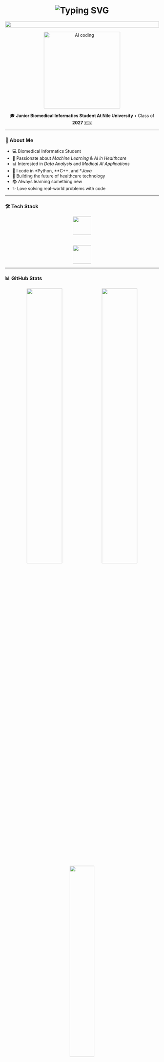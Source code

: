 <h1 align="center">
  <img src="https://readme-typing-svg.herokuapp.com?font=Poppins&weight=600&size=28&pause=1000&color=FF6B9D&center=true&vCenter=true&width=600&lines=Hey!+I'm+Zeina" alt="Typing SVG" />
</h1>

<p align="center">
  <img src="https://i.imgur.com/dBaSKWF.gif" height="20" width="100%">
</p>

<p align="center">
  <img src="https://media.giphy.com/media/QTfX9Ejfra3ZmNxh6B/giphy.gif" width="250" alt="AI coding"/>
</p>

<p align="center">
  🎓 <b>Junior Biomedical Informatics Student At Nile University</b> • Class of <b>2027</b> 🇪🇬
</p>


---

### 🌟 About Me

- 💻 Biomedical Informatics Student  
- 🤖 Passionate about *Machine Learning* & *AI in Healthcare*  
- 📊 Interested in *Data Analysis* and *Medical AI Applications*  
- 🐍 I code in *Python, **C++, and **Java*  
- 🏥 Building the future of healthcare technology  
- 📚 Always learning something new  
- ✨ Love solving real-world problems with code  

---

### 🛠 Tech Stack

<p align="center">
  <!-- Programming Languages -->
  <img src="https://skillicons.dev/icons?i=python,cpp,java" height="60"/>
  <br>
  <!-- AI / ML / DL -->
  <br>
  <!-- Medical / Bio -->
  <br>
  <!-- Dev Tools -->
  <img src="https://skillicons.dev/icons?i=git,github,vscode,linux" height="60"/>
</p>

---

### 📊 GitHub Stats

<p align="center">
  <img src="https://github-readme-stats.vercel.app/api?username=YassminAhmed10&show_icons=true&theme=radical&hide_border=true" width="48%" />
  <img src="https://github-readme-streak-stats.herokuapp.com/?user=YassminAhmed10&theme=radical&hide_border=true" width="48%" />
</p>

<p align="center">
  <img src="https://github-readme-stats.vercel.app/api/top-langs/?username=YassminAhmed10&layout=compact&theme=radical&hide_border=true" width="40%" />
</p>

---

### 💌 Let's Connect  

<p align="center">
  <a href="">
    <img src="https://img.shields.io/badge/LinkedIn-0077B5?style=for-the-badge&logo=linkedin&logoColor=white" height="40" width="140"/>
  </a>
  <a href="mailto:Y.Ahmed2354@nu.edu.eg">
    <img src="https://img.shields.io/badge/Email-D14836?style=for-the-badge&logo=gmail&logoColor=white" height="40" width="120"/>
  </a>
  <a href="https://github.com/YassminAhmed10">
    <img src="https://img.shields.io/badge/GitHub-100000?style=for-the-badge&logo=github&logoColor=white" height="40" width="130"/>
  </a>
</p>

---

<p align="center">
  <img src="https://capsule-render.vercel.app/api?type=waving&color=gradient&height=100&section=footer&text=Thanks%20for%20visiting!&fontSize=16&fontColor=fff&animation=twinkling" />
</p>
